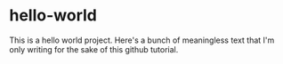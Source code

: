 # hello-world
This is a hello world project.
Here's a bunch of meaningless text that I'm only writing for the sake of this github tutorial.
